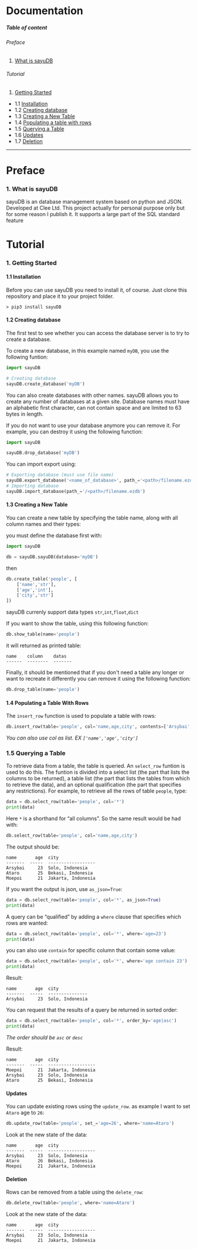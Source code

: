 # Documentation

##### Table of content
###### Preface
1. [What is sayuDB](#1_What_is_sayuDB_18)

###### Tutorial
1. [Getting Started](#1-getting-started)
- 1.1 [Installation](#11-installation)
- 1.2 [Creating database](#12-creating-database)
- 1.3 [Creating a New Table](#13-creating-a-new-table)
- 1.4 [Populating a table with rows](#14-pupulating-a-table-with-rows)
- 1.5 [Querying a Table](#15-querying-a-table)
- 1.6 [Updates](#updates)
- 1.7 [Deletion](#17-deletion)

---
# Preface
### 1. What is sayuDB
sayuDB is an database management system based on python and JSON. Developed at Clee Ltd. This project actually for personal purpose only but for some reason I publish it.
It supports a large part of the SQL standard feature

# Tutorial
### 1. Getting Started
#### 1.1 Installation
Before you can use sayuDB you need to install it, of course.
Just clone this repository and place it to your project folder.
```shell
> pip3 install sayuDB
```

#### 1.2 Creating database
The first test to see whether you can access the database server is to try to create a database.

To create a new database, in this example named `myDB`, you use the following funtion:
```python
import sayuDB

# Creating database
sayuDB.create_database('myDB')
```
You can also create databases with other names. sayuDB allows you to create any number of databases at a given site. Database names must have an alphabetic first character, can not contain space and are limited to 63 bytes in length.

If you do not want to use your database anymore you can remove it. For example, you can destroy it using the following function:
```python
import sayuDB

sayuDB.drop_database('myDB')
```

You can import export using:
```python
# Exporting database (must use file name)
sayuDB.export_database('<name_of_database>', path_='<path>/filename.ezdb')
# Importing database
sayuDB.import_database(path_='/<path>/filename.ezdb')
```

#### 1.3 Creating a New Table
You can create a new table by specifying the table name, along with all column names and their types:

you must define the database first with:
```python
import sayuDB

db = sayuDB.sayuDB(database='myDB')
```

then
```python
db.create_table('people', [
    ['name','str'],
    ['age','int'],
    ['city','str']
])
```
sayuDB currenly support data types `str`,`int`,`float`,`dict`

If you want to show the table, using this following function:
```python
db.show_table(name='people')
```
it will returned as printed table:
```shell
name    column    datas
------  --------  -------
```

Finally, it should be mentioned that if you don't need a table any longer or want to recreate it differently you can remove it using the following function:
```python
db.drop_table(name='people')
```

#### 1.4 Populating a Table With Rows
The `insert_row` function is used to populate a table with rows:
```python
db.insert_row(table='people', col='name,age,city', contents=['Arsybai', 23, 'Solo, Indonesia'])
```
_You can also use col as list. EX `['name','age','city']`_

### 1.5 Querying a Table
To retrieve data from a table, the table is queried. An `select_row` funtion is used to do this. The funtion is divided into a select list (the part that lists the columns to be returned), a table list (the part that lists the tables from which to retrieve the data), and an optional qualification (the part that specifies any restrictions). For example, to retrieve all the rows of table `people`, type:
```python
data = db.select_row(table='people', col='*')
print(data)
```
Here `*` is a shorthand for “all columns”. So the same result would be had with:
```python
db.select_row(table='people', col='name,age,city')
```
The output should be:
```shell
name       age  city
-------  -----  ------------------
Arsybai     23  Solo, Indonesia
Ataro       25  Bekasi, Indonesia
Moepoi      21  Jakarta, Indonesia
```

If you want the output is json, use `as_json=True`:
```python
data = db.select_row(table='people', col='*', as_json=True)
print(data)
```

A query can be “qualified” by adding a `where` clause that specifies which rows are wanted:
```python
data = db.select_row(table='people', col='*', where='age=23')
print(data)
```
you can also use ` contain ` for specific column that contain some value:
```python
data = db.select_row(table='people', col='*', where='age contain 23')
print(data)
```
Result:
```shell
name       age  city
-------  -----  ---------------
Arsybai     23  Solo, Indonesia
```

You can request that the results of a query be returned in sorted order:
```python
data = db.select_row(table='people', col='*', order_by='age|asc')
print(data)
```
_The order should be `asc` or `desc`_

Result:
```shell
name       age  city
-------  -----  ------------------
Moepoi      21  Jakarta, Indonesia
Arsybai     23  Solo, Indonesia
Ataro       25  Bekasi, Indonesia
```

#### Updates
You can update existing rows using the `update_row`.
as example I want to set `Ataro` age to `26`:
```python
db.update_row(table='people', set_='age=26', where='name=Ataro')
```
Look at the new state of the data:
```shell
name       age  city
-------  -----  ------------------
Arsybai     23  Solo, Indonesia
Ataro       26  Bekasi, Indonesia
Moepoi      21  Jakarta, Indonesia
```

#### Deletion
Rows can be removed from a table using the `delete_row`:
```python
db.delete_row(table='people', where='name=Ataro')
```

Look at the new state of the data:
```shell
name       age  city
-------  -----  ------------------
Arsybai     23  Solo, Indonesia
Moepoi      21  Jakarta, Indonesia
```
